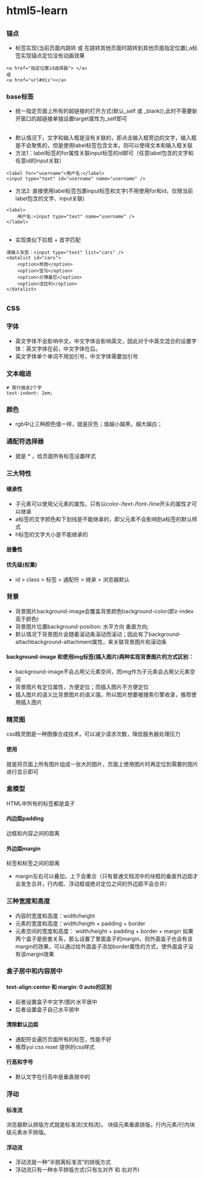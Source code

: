 # html5-learn

## <a>
### 锚点
+ <a>标签实现(当前页面内跳转 或 在跳转其他页面时跳转到其他页面指定位置),a标签实现锚点定位没有动画效果

```
<a href="指定位置id选择器"> </a>
或
<a href="url#dis"></a>

```
### base标签
+ 统一指定页面上所有的超链接的打开方式(默认_self 或 _blank)),此时不需要新开窗口的超链接单独设置target属性为_self即可
## <label>
+ 默认情况下，文字和输入框是没有关联的，即点击输入框旁边的文字，输入框是不会聚焦的，但是使用label标签包含文本，则可以使得文本和输入框关联
+ 方法1：label标签的for属性关联input标签的id即可（任意label包含的文字和任意id的input关联）
```
<label for="username">用户名:</label>
<input type="text" id="username" name="username" />
```
+ 方法2: 直接使用label标签包裹input标签和文字(不用使用for和id，仅限当前label包含的文字、input关联)
```
<label>
    用户名:<input type="text" name="username" />
</label>
```
## <datalist> 目前大多浏览器不支持
+ 实现类似下拉框 + 首字匹配
```
请输入车型：<input type="text" list="cars" />
<datalist id="cars"> 
    <option>奔驰</option>
    <option>宝马</option>
    <option>兰博基尼</option>
    <option>法拉利</option>
</datalist>
```

## css
### 字体
+ 英文字体不会影响中文，中文字体会影响英文，因此对于中英文混合的设置字体：英文字体在前，中文字体在后。
+ 英文字体单个单词不用加引号，中文字体需要加引号
### 文本缩进
```
# 首行缩进2个字
text-indent: 2em; 
```
### 颜色
+ rgb中让三种颜色值一样，就是灰色；值越小越黑，越大越白；
### 通配符选择器
+ 就是 * ，给页面所有标签设置样式
### 三大特性
#### 继承性
+ 子元素可以使用父元素的属性。只有以color-/text-/font-/line开头的属性才可以继承
+ a标签的文字颜色和下划线是不能继承的，即父元素不会影响到a标签的默认样式
+ h标签的文字大小是不能继承的
#### 层叠性
#### 优先级(权重)
+ id > class > 标签 > 通配符 > 继承 > 浏览器默认
### 背景
+ 背景图片background-image会覆盖背景颜色background-color(即z-index高于颜色)
+ 背景图片位置background-position: 水平方向 垂直方向;
+ 默认情况下背景图片会随着滚动条滚动而滚动；因此有了background-attachbackground-attachment属性，来关联背景图片和滚动条
#### background-image 和使用img标签(插入图片)两种实现背景图片的方式区别：
+ background-image不会占用父元素空间，而img作为子元素会占用父元素空间
+ 背景图片有定位属性，方便定位；而插入图片不方便定位
+ 插入图片的语义比背景图片的语义强，所以图片想要被搜索引擎收录，推荐使用插入图片
### 精灵图
css精灵图是一种图像合成技术，可以减少请求次数，降低服务器处理压力
#### 使用
就是将页面上所有图片组成一张大的图片，页面上使用图片时再定位到需要的图片进行显示即可

### 盒模型
HTML中所有的标签都是盒子
#### 内边距padding
边框和内容之间的距离
#### 外边距margin
标签和标签之间的距离
+ margin左右可以叠加，上下会重合（只有普通文档流中的块框的垂直外边距才会发生合并，行内框、浮动框或绝对定位之间的外边距不会合并）
### 三种宽度和高度
+ 内容的宽度和高度：width/height
+ 元素的宽度和高度：width/heigth + padding + border
+ 元素空间的宽度和高度： width/height + padding + border + margin
如果两个盒子是嵌套关系，那么设置了里面盒子的margin，则外面盒子也会有该margin的效果，可以通过给外面盒子添加border属性的方式，使外面盒子没有该margin效果

### 盒子居中和内容居中
#### text-align:center 和 margin: 0 auto的区别
+ 前者设置盒子中文字/图片水平居中
+ 后者设置盒子自己水平居中
#### 清除默认边距
+ 通配符会遍历页面所有的标签，性能不好
+ 推荐yui css reset 提供的css样式
#### 行高和字号
+ 默认文字在行高中是垂直居中的

### 浮动
#### 标准流
浏览器默认排版方式就是标准流(文档流)。 块级元素垂直排版，行内元素/行内块级元素水平排版。
#### 浮动流
+ 浮动流是一种“半脱离标准流”的排版方式
+ 浮动流只有一种水平排版方式(只有左对齐 和 右对齐)
